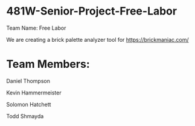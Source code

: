 # 481W-Senior-Project-Free-Labor

Team Name: Free Labor

We are creating a brick palette analyzer tool for https://brickmaniac.com/

# Team Members:

Daniel Thompson

Kevin Hammermeister

Solomon Hatchett

Todd Shmayda
